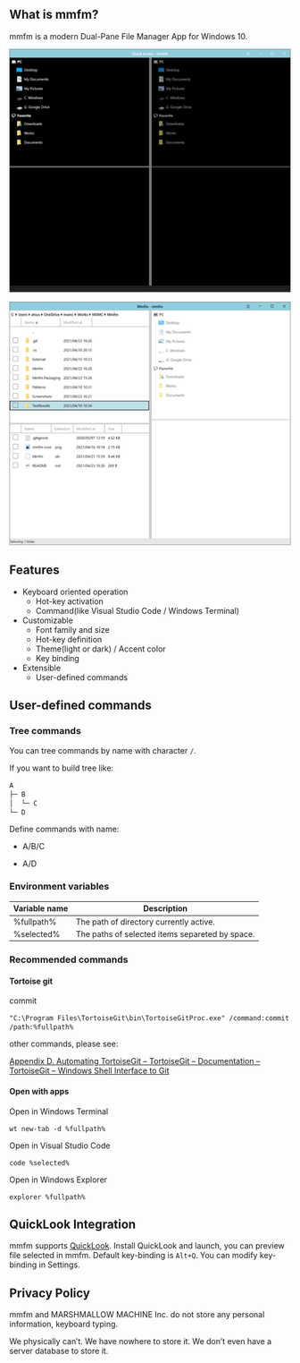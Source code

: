 ## What is mmfm?

mmfm is a modern Dual-Pane File Manager App for Windows 10.

![](assets/screenshots/main1.PNG) 

![](assets/screenshots/light-theme-main.png)

## Features

- Keyboard oriented operation
  - Hot-key activation
  - Command(like Visual Studio Code / Windows Terminal)
- Customizable
  - Font family and size
  - Hot-key definition
  - Theme(light or dark) / Accent color
  - Key binding
- Extensible
  - User-defined commands 

## User-defined commands

### Tree commands

You can tree commands by name with character `/`.

If you want to build tree like:

```
A
├─ B
│  └─ C
└─ D
```

Define commands with name:

- A/B/C

- A/D

### Environment variables

| Variable name | Description                                     |
| ------------- | ----------------------------------------------- |
| %fullpath%    | The path of directory currently active.         |
| %selected%    | The paths of selected items separeted by space. |

### Recommended commands

#### Tortoise git

commit

```
"C:\Program Files\TortoiseGit\bin\TortoiseGitProc.exe" /command:commit /path:%fullpath%
```

other commands, please see:

[Appendix D. Automating TortoiseGit – TortoiseGit – Documentation – TortoiseGit – Windows Shell Interface to Git](https://tortoisegit.org/docs/tortoisegit/tgit-automation.html)

#### Open with apps

Open in Windows Terminal

```
wt new-tab -d %fullpath%
```

Open in Visual Studio Code

```
code %selected%
```

Open in Windows Explorer

```
explorer %fullpath%
```



## QuickLook Integration

mmfm supports [QuickLook](https://github.com/QL-Win/QuickLook).  Install QuickLook and launch, you can preview file selected in mmfm. Default key-binding is `Alt+Q`. You can modify key-binding in Settings.



## Privacy Policy

mmfm and MARSHMALLOW MACHINE Inc. do not store any personal information, keyboard typing.

We physically can’t.  We have nowhere to store it.  We don’t even have a server database to store it. 

